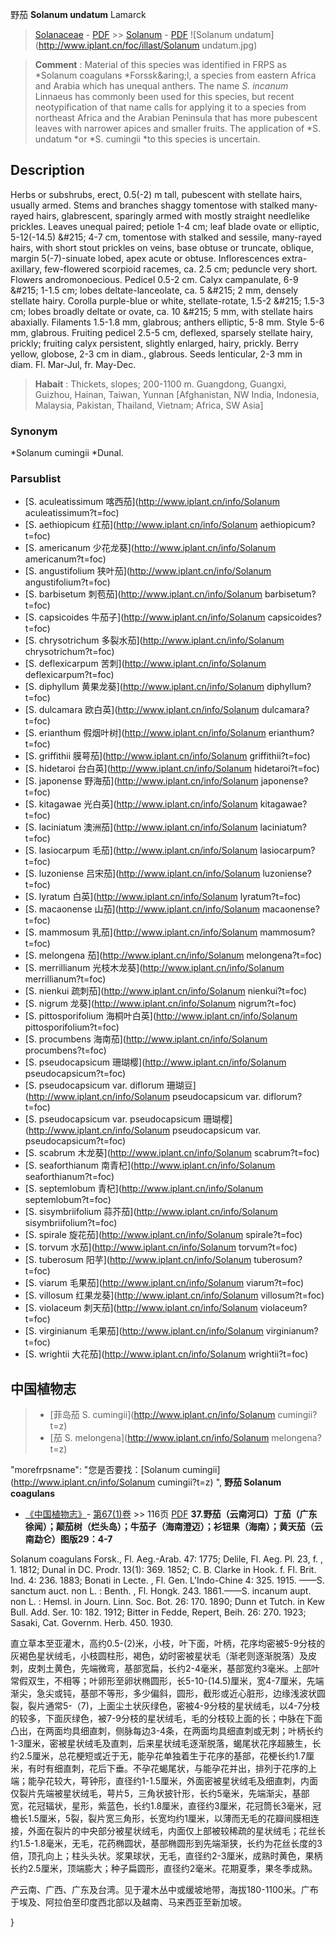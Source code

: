 野茄 **Solanum undatum** Lamarck

> [Solanaceae](http://www.iplant.cn/info/Solanaceae?t=foc) - [PDF](http://www.iplant.cn/foc/pdf/Solanaceae.pdf) >> [Solanum](http://www.iplant.cn/info/Solanum?t=foc) - [PDF](http://www.iplant.cn/foc/pdf/Solanum.pdf)
![Solanum undatum](http://www.iplant.cn/foc/illast/Solanum undatum.jpg)

> **Comment** : 
> Material of this species was identified in FRPS as *Solanum coagulans *Forssk&amp;aring;l, a species from eastern Africa and Arabia which has unequal anthers. The name *S. incanum* Linnaeus has commonly been used for this species, but recent neotypification of that name calls for applying it to a species from northeast Africa and the Arabian Peninsula that has more pubescent leaves with narrower apices and smaller fruits. The application of *S. undatum *or *S. cumingii *to this species is uncertain.

## Description

Herbs or subshrubs, erect, 0.5(-2) m tall, pubescent with stellate hairs, usually armed. Stems and branches shaggy tomentose with stalked many-rayed hairs, glabrescent, sparingly armed with mostly straight needlelike prickles. Leaves unequal paired; petiole 1-4 cm; leaf blade ovate or elliptic, 5-12(-14.5) &amp;#215; 4-7 cm, tomentose with stalked and sessile, many-rayed hairs, with short stout prickles on veins, base obtuse or truncate, oblique, margin 5(-7)-sinuate lobed, apex acute or obtuse. Inflorescences extra-axillary, few-flowered scorpioid racemes, ca. 2.5 cm; peduncle very short. Flowers andromonoecious. Pedicel 0.5-2 cm. Calyx campanulate, 6-9 &amp;#215; 1-1.5 cm; lobes deltate-lanceolate, ca. 5 &amp;#215; 2 mm, densely stellate hairy. Corolla purple-blue or white, stellate-rotate, 1.5-2 &amp;#215; 1.5-3 cm; lobes broadly deltate or ovate, ca. 10 &amp;#215; 5 mm, with stellate hairs abaxially. Filaments 1.5-1.8 mm, glabrous; anthers elliptic, 5-8 mm. Style 5-6 mm, glabrous. Fruiting pedicel 2.5-5 cm, deflexed, sparsely stellate hairy, prickly; fruiting calyx persistent, slightly enlarged, hairy, prickly. Berry yellow, globose, 2-3 cm in diam., glabrous. Seeds lenticular, 2-3 mm in diam. Fl. Mar-Jul, fr. May-Dec.

> **Habait** : 
> Thickets, slopes; 200-1100 m. Guangdong, Guangxi, Guizhou, Hainan, Taiwan, Yunnan [Afghanistan, NW India, Indonesia, Malaysia, Pakistan, Thailand, Vietnam; Africa, SW Asia]

### Synonym
*Solanum cumingii *Dunal.

### Parsublist

* [S.  aculeatissimum  喀西茄](http://www.iplant.cn/info/Solanum aculeatissimum?t=foc)
* [S.  aethiopicum  红茄](http://www.iplant.cn/info/Solanum aethiopicum?t=foc)
* [S.  americanum  少花龙葵](http://www.iplant.cn/info/Solanum americanum?t=foc)
* [S.  angustifolium  狭叶茄](http://www.iplant.cn/info/Solanum angustifolium?t=foc)
* [S.  barbisetum  刺苞茄](http://www.iplant.cn/info/Solanum barbisetum?t=foc)
* [S.  capsicoides  牛茄子](http://www.iplant.cn/info/Solanum capsicoides?t=foc)
* [S.  chrysotrichum  多裂水茄](http://www.iplant.cn/info/Solanum chrysotrichum?t=foc)
* [S.  deflexicarpum  苦刺](http://www.iplant.cn/info/Solanum deflexicarpum?t=foc)
* [S.  diphyllum  黄果龙葵](http://www.iplant.cn/info/Solanum diphyllum?t=foc)
* [S.  dulcamara  欧白英](http://www.iplant.cn/info/Solanum dulcamara?t=foc)
* [S.  erianthum  假烟叶树](http://www.iplant.cn/info/Solanum erianthum?t=foc)
* [S.  griffithii  膜萼茄](http://www.iplant.cn/info/Solanum griffithii?t=foc)
* [S.  hidetaroi  台白英](http://www.iplant.cn/info/Solanum hidetaroi?t=foc)
* [S.  japonense  野海茄](http://www.iplant.cn/info/Solanum japonense?t=foc)
* [S.  kitagawae  光白英](http://www.iplant.cn/info/Solanum kitagawae?t=foc)
* [S.  laciniatum  澳洲茄](http://www.iplant.cn/info/Solanum laciniatum?t=foc)
* [S.  lasiocarpum  毛茄](http://www.iplant.cn/info/Solanum lasiocarpum?t=foc)
* [S.  luzoniense  吕宋茄](http://www.iplant.cn/info/Solanum luzoniense?t=foc)
* [S.  lyratum  白英](http://www.iplant.cn/info/Solanum lyratum?t=foc)
* [S.  macaonense  山茄](http://www.iplant.cn/info/Solanum macaonense?t=foc)
* [S.  mammosum  乳茄](http://www.iplant.cn/info/Solanum mammosum?t=foc)
* [S.  melongena  茄](http://www.iplant.cn/info/Solanum melongena?t=foc)
* [S.  merrillianum  光枝木龙葵](http://www.iplant.cn/info/Solanum merrillianum?t=foc)
* [S.  nienkui  疏刺茄](http://www.iplant.cn/info/Solanum nienkui?t=foc)
* [S.  nigrum  龙葵](http://www.iplant.cn/info/Solanum nigrum?t=foc)
* [S.  pittosporifolium  海桐叶白英](http://www.iplant.cn/info/Solanum pittosporifolium?t=foc)
* [S.  procumbens  海南茄](http://www.iplant.cn/info/Solanum procumbens?t=foc)
* [S.  pseudocapsicum  珊瑚樱](http://www.iplant.cn/info/Solanum pseudocapsicum?t=foc)
* [S.  pseudocapsicum var. diflorum  珊瑚豆](http://www.iplant.cn/info/Solanum pseudocapsicum var. diflorum?t=foc)
* [S.  pseudocapsicum var. pseudocapsicum  珊瑚樱](http://www.iplant.cn/info/Solanum pseudocapsicum var. pseudocapsicum?t=foc)
* [S.  scabrum  木龙葵](http://www.iplant.cn/info/Solanum scabrum?t=foc)
* [S.  seaforthianum  南青杞](http://www.iplant.cn/info/Solanum seaforthianum?t=foc)
* [S.  septemlobum  青杞](http://www.iplant.cn/info/Solanum septemlobum?t=foc)
* [S.  sisymbriifolium  蒜芥茄](http://www.iplant.cn/info/Solanum sisymbriifolium?t=foc)
* [S.  spirale  旋花茄](http://www.iplant.cn/info/Solanum spirale?t=foc)
* [S.  torvum  水茄](http://www.iplant.cn/info/Solanum torvum?t=foc)
* [S.  tuberosum  阳芋](http://www.iplant.cn/info/Solanum tuberosum?t=foc)
* [S.  viarum  毛果茄](http://www.iplant.cn/info/Solanum viarum?t=foc)
* [S.  villosum  红果龙葵](http://www.iplant.cn/info/Solanum villosum?t=foc)
* [S.  violaceum  刺天茄](http://www.iplant.cn/info/Solanum violaceum?t=foc)
* [S.  virginianum  毛果茄](http://www.iplant.cn/info/Solanum virginianum?t=foc)
* [S.  wrightii  大花茄](http://www.iplant.cn/info/Solanum wrightii?t=foc)

## 中国植物志

> * [菲岛茄  S.  cumingii](http://www.iplant.cn/info/Solanum cumingii?t=z)
> * [茄  S.  melongena](http://www.iplant.cn/info/Solanum melongena?t=z)

  "morefrpsname": "您是否要找：<span class='spantxt'>[Solanum cumingii](http://www.iplant.cn/info/Solanum cumingii?t=z) ",
**野茄 Solanum coagulans**

* [《中国植物志》](http://www.iplant.cn/frps)- [第67(1)卷](http://www.iplant.cn/frps/vol/67(1)) >> 116页 [PDF](http://www.iplant.cn/frps/pdf/67(1)/116.pdf)
**37.野茄（云南河口）丁茄（广东徐闻）；颠茄树（烂头岛）；牛茄子（海南澄迈）；衫钮果（海南）；黄天茄（云南勐仑）图版29：4-7**

Solanum coagulans Forsk., Fl. Aeg.-Arab. 47: 1775; Delile, Fl. Aeg. Pl. 23, f. , 1. 1812; Dunal in DC. Prodr. 13(1): 369. 1852; C. B. Clarke in Hook. f. Fl. Brit. Ind. 4: 236. 1883; Bonati in Lecte. , Fl. Gen. L'Indo-Chine 4: 325. 1915. ——S. sanctum auct. non L. : Benth. , Fl. Hongk. 243. 1861.——S. incanum aupt. non L. : Hemsl. in Journ. Linn. Soc. Bot. 26: 170. 1890; Dunn et Tutch. in Kew Bull. Add. Ser. 10: 182. 1912; Bitter in Fedde, Repert, Beih. 26: 270. 1923; Sasaki, Cat. Governm. Herb. 450. 1930.

直立草本至亚灌木，高约0.5-(2)米，小枝，叶下面，叶柄，花序均密被5-9分枝的灰褐色星状绒毛，小枝圆柱形，褐色，幼时密被星状毛（渐老则逐渐脱落）及皮刺，皮刺土黄色，先端微弯，基部宽扁，长约2-4毫米，基部宽约3毫米。上部叶常假双生，不相等；叶卵形至卵状椭圆形，长5-10-(14.5)厘米，宽4-7厘米，先端渐尖，急尖或钝，基部不等形，多少偏斜，圆形，截形或近心脏形，边缘浅波状圆裂，裂片通常5-（7)，上面尘土状灰绿色，密被4-9分枝的星状绒毛，以4-7分枝的较多，下面灰绿色，被7-9分枝的星状绒毛，毛的分枝较上面的长；中脉在下面凸出，在两面均具细直刺，侧脉每边3-4条，在两面均具细直刺或无刺；叶柄长约1-3厘米，密被星状绒毛及直刺，后来星状绒毛逐渐脱落，蝎尾状花序超腋生，长约2.5厘米，总花梗短或近于无，能孕花单独着生于花序的基部，花梗长约1.7厘米，有时有细直刺，花后下垂。不孕花蝎尾状，与能孕花并出，排列于花序的上端；能孕花较大，萼钟形，直径约1-1.5厘米，外面密被星状绒毛及细直刺，内面仅裂片先端被星状绒毛，萼片5，三角状披针形，长约5毫米，先端渐尖，基部宽，花冠辐状，星形，紫蓝色，长约1.8厘米，直径约3厘米，花冠筒长3毫米，冠檐长1.5厘米，5裂，裂片宽三角形，长宽均约1厘米，以薄而无毛的花瓣间膜相连接，外面在裂片的中央部分被星状绒毛，内面仅上部被较稀疏的星状绒毛；花丝长约1.5-1.8毫米，无毛，花药椭圆状，基部椭圆形到先端渐狭，长约为花丝长度的3倍，顶孔向上；柱头头状。浆果球状，无毛，直径约2-3厘米，成熟时黄色，果柄长约2.5厘米，顶端膨大；种子扁圆形，直径约2毫米。花期夏季，果冬季成熟。

产云南、广西、广东及台湾。见于灌木丛中或缓坡地带，海拔180-1100米。广布于埃及、阿拉伯至印度西北部以及越南、马来西亚至新加坡。

}